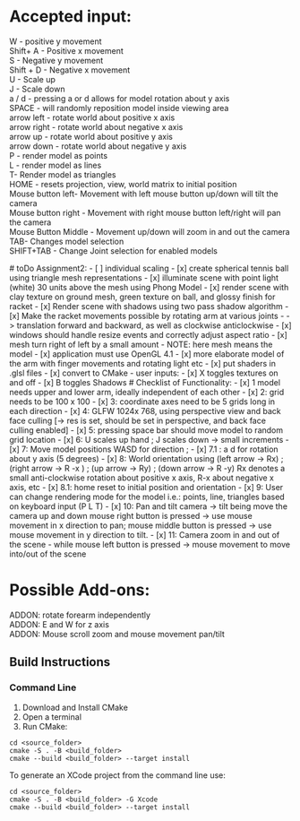 # Accepted input:
 <p>W - positive y movement  <br>
 Shift+ A - Positive x movement<br>
 S - Negative y movement<br>
 Shift + D - Negative x movement<br>
 U - Scale up<br>
 J - Scale down<br>
 a / d - pressing a or d allows for model rotation about y axis<br>
 SPACE - will randomly reposition model inside viewing area<br>
 arrow left - rotate  world about positive x axis          <br>
 arrow right - rotate world about negative x axis               <br>
 arrow up - rotate    world about positive y axis          <br>
 arrow down - rotate  world  about negative y axis         <br>
 P - render model as points                                <br>
 L - render model as lines                                 <br>
 T- Render model as triangles                              <br>
 HOME - resets projection, view, world matrix to initial position<br>
 Mouse button left- Movement with left mouse button up/down will tilt the camera<br>
 Mouse button right - Movement with right mouse button left/right will pan the camera<br>
 Mouse Button Middle - Movement up/down will zoom in and out the camera<br>
 TAB- Changes model selection<br>
 SHIFT+TAB - Change Joint selection for enabled models</p>
# toDo Assignment2:
- [ ] individual scaling
- [x] create spherical tennis ball using triangle mesh representations
- [x] illuminate scene with point light (white) 30 units above the mesh using Phong Model
- [x] render scene with clay texture on ground mesh, green texture on ball, and glossy finish for racket
- [x] Render scene with shadows using two pass shadow algorithm
- [x] Make the racket movements possible by rotating arm at various joints
-     -> translation forward and backward, as well as clockwise anticlockwise
- [x] windows should handle resize events and correctly adjust aspect ratio
- [x] mesh turn right of left by a small amount
- 	 NOTE: here mesh means the model
- [x] application must use OpenGL 4.1 
- [x] more elaborate model of the arm with finger movements and rotating light etc
- [x] put shaders in .glsl files
- [x] convert to CMake
- user inputs:
- [x] X toggles textures on and off
- [x] B toggles Shadows
# Checklist of Functionality:
- [x] 1 model needs upper and lower arm, ideally independent of each other
- [x] 2: grid needs to be 100 x 100
- [x] 3: coordinate axes need to be 5 grids long in each direction
- [x] 4: GLFW 1024x 768, using perspective view and back face culling [-> res is set, should be set in perspective, and back face culling enabled]
- [x] 5: pressing space bar should move model  to random grid location
- [x] 6: U scales up hand ; J scales down -> small increments
- [x] 7: Move model positions WASD for direction ;
- [x] 7.1 : a d for rotation about y axis (5 degrees)
- [x] 8: World orientation using (left arrow -> Rx) ; (right arrow -> R -x ) ; (up arrow -> Ry) ; (down arrow -> R -y) 
  			Rx denotes a small anti-clockwise
  			rotation about positive x axis, R-x about negative x axis, etc
- [x] 8.1: home reset to initial position and orientation  
- [x] 9: User can change rendering mode for the model i.e.: points, line, triangles based on keyboard input (P L T)
- [x] 10: Pan and tilt camera -> tilt being move the camera up and down
			mouse right button is pressed → use mouse movement in x direction to pan;
			mouse middle button is pressed → use mouse movement in y direction to tilt.
- [x] 11: Camera zoom in and out of the scene - while  mouse left button is pressed → mouse movement to move into/out of the scene

# Possible Add-ons:
 <p>ADDON: rotate forearm independently<br>
 ADDON: E and W for z axis<br>
 ADDON: Mouse scroll zoom and mouse movement pan/tilt</p>

 ## Build Instructions
### Command Line

1. Download and Install CMake
2. Open a terminal
3. Run CMake:

```
cd <source_folder>
cmake -S . -B <build_folder>
cmake --build <build_folder> --target install
```

To generate an XCode project from the command line use:

```
cd <source_folder>
cmake -S . -B <build_folder> -G Xcode
cmake --build <build_folder> --target install
```
